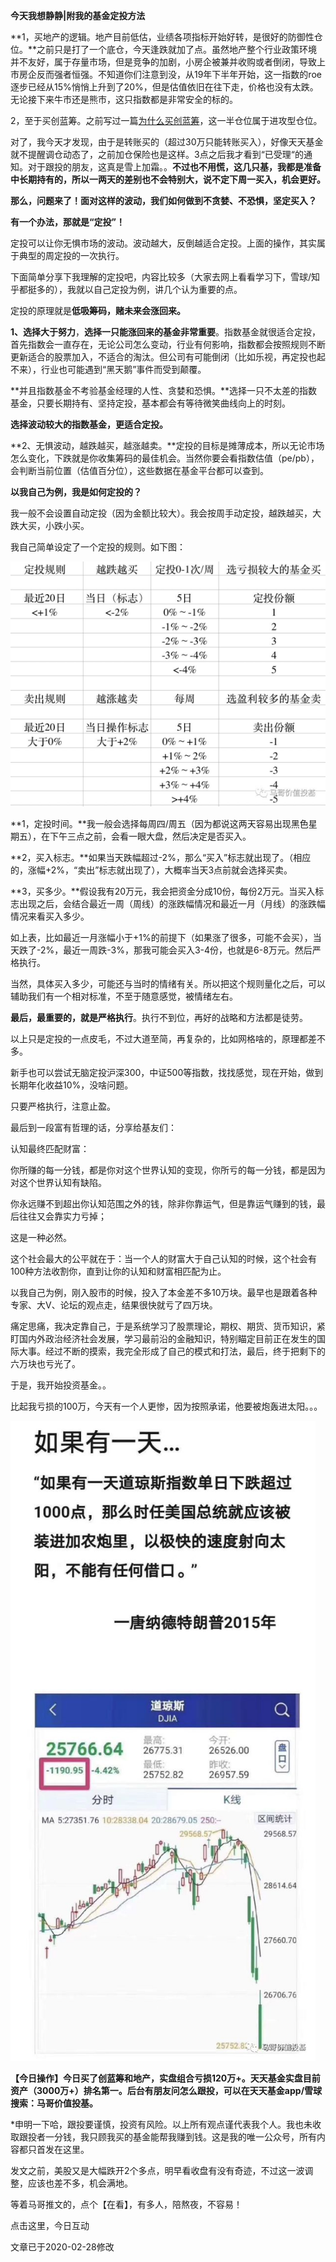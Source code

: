 **今天我想静静|附我的基金定投方法**

**1，买地产的逻辑。地产目前低估，业绩各项指标开始好转，是很好的防御性仓位。**之前只是打了一个底仓，今天逢跌就加了点。虽然地产整个行业政策环境并不友好，属于存量市场，但是竞争的加剧，小房企被兼并收购或者倒闭，导致上市房企反而强者恒强。不知道你们注意到没，从19年下半年开始，这一指数的roe逐步已经从15%悄悄上升到了20%，但是估值依旧在往下走，价格也没有太跌。无论接下来牛市还是熊市，这只指数都是非常安全的标的。

2，至于买创蓝筹。之前写过一篇[为什么买创蓝筹](http://mp.weixin.qq.com/s?__biz=MzI4MDgwNzE0OQ==&mid=2247483761&idx=1&sn=55d659c688448e24f9beb0cecdda9616&chksm=ebb392f3dcc41be56f598e45a9dc6c7cf336e581dac0689ac56a9843ccd5b330f963734608dc&scene=21#wechat_redirect)，这一半仓位属于进攻型仓位。

对了，我今天才发现，由于是转账买的（超过30万只能转账买入），好像天天基金就不提醒调仓动态了，之前加仓保险也是这样。3点之后我才看到“已受理“的通知。对于跟投的朋友，这真是雪上加霜。。**不过也不用慌，这几只基，我都是准备中长期持有的，所以一两天的差别也不会特别大，说不定下周一买入，机会更好。**

 **那么，问题来了！面对这样的波动，我们如何做到不贪婪、不恐惧，坚定买入？**

 **有一个办法，那就是“定投”！**

 定投可以让你无惧市场的波动。波动越大，反倒越适合定投。上面的操作，其实属于典型的周定投的一次执行。

 下面简单分享下我理解的定投吧，内容比较多（大家去网上看看学习下，雪球/知乎都挺多的），我就以自己定投为例，讲几个认为重要的点。

 定投的原理就是**低吸筹码，赌未来会涨回来。**

 **1、选择大于努力**，**选择一只能涨回来的基金非常重要**。指数基金就很适合定投，首先指数会一直存在，无论公司怎么变动，行业有何影响，指数都会按照规则不断更新适合的股票加入，不适合的淘汰。但公司有可能倒闭（比如乐视，再定投也起不来），行业也可能遇到“黑天鹅”事件而受到颠覆。

 **并且指数基金不考验基金经理的人性、贪婪和恐惧。**选择一只不太差的指数基金，只要长期持有、坚持定投，基本都会有等待微笑曲线向上的时刻。

 **选择波动较大的指数基金，更适合定投。**

 **2、无惧波动，越跌越买，越涨越卖。**定投的目标是摊薄成本，所以无论市场怎么变化，下跌就是你收集筹码的最佳机会。当然你要会看指数估值（pe/pb），会判断当前位置（估值百分位），这些数据在基金平台都可以查到。

 **以我自己为例，我是如何定投的？**

 我一般不会设置自动定投（因为金额比较大）。我会按周手动定投，越跌越买，大跌大买，小跌小买。

 我自己简单设定了一个定投的规则。如下图：

![img](./%E5%9F%BA%E9%87%91%E5%AE%9A%E6%8A%95%E6%96%B9%E6%B3%95.assets/wps91F6.tmp.png) 

 

**1，定投时间。**我一般会选择每周四/周五（因为都说这两天容易出现黑色星期五），在下午三点之前，会看一眼大盘，然后决定是否买入。

**2，买入标志。**如果当天跌幅超过-2%，那么“买入”标志就出现了。（相应的，涨幅+2%，“卖出”标志就出现了），大概率当天3点前就会选择买卖。

**3，买多少。**假设我有20万元，我会把资金分成10份，每份2万元。当买入标志出现之后，会结合最近一周（周线）的涨跌幅情况和最近一月（月线）的涨跌幅情况来看买入多少。

如上表，比如最近一月涨幅小于+1%的前提下（如果涨了很多，可能不会买），当天跌了-2%，最近一周跌-3%，那我可能会买入3-4份，也就是6-8万元。然后严格执行。

当然，具体买入多少，可能还与当时的情绪有关。所以把这个规则量化之后，可以辅助我们有一个相对标准，不至于随意感觉，被情绪左右。

**最后，最重要的，就是严格执行**。执行不到位，再好的战略和方法都是徒劳。

以上只是定投的一点皮毛，不过大道至简，再复杂的，比如网格啥的，原理都差不多。

新手也可以尝试无脑定投沪深300，中证500等指数，找找感觉，现在开始，做到长期年化收益10%，没啥问题。

只要严格执行，注意止盈。

最后到一段富有哲理的话，分享给基友们：

认知最终匹配财富：

你所赚的每一分钱，都是你对这个世界认知的变现，你所亏的每一分钱，都是因为对这个世界认知有缺陷。 

你永远赚不到超出你认知范围之外的钱，除非你靠运气，但是靠运气赚到的钱，最后往往又会靠实力亏掉； 

这是一种必然。 

这个社会最大的公平就在于：当一个人的财富大于自己认知的时候，这个社会有100种方法收割你，直到让你的认知和财富相匹配为止。 

以我自己为例，刚入股市的时候，投入了本金差不多10万块。最早也是跟着各种专家、大V、论坛的观点走，结果很快就亏了四万块。 

痛定思痛，我决定靠自己，于是系统学习了股票理论，期权、期货、货币知识，紧盯国内外政治经济社会发展，学习最前沿的金融知识，特别瞄定目前正在发生的国际大事。经过不断的摸索，我完全形成了自己的模式和打法，最后，终于把剩下的六万块也亏光了。 

于是，我开始投资基金。。

 比起我亏损的100万，今天有一个人更惨，因为按照承诺，他要被炮轰进太阳。。。

![img](./%E5%9F%BA%E9%87%91%E5%AE%9A%E6%8A%95%E6%96%B9%E6%B3%95.assets/wps91F7.tmp.png) 

 

 **【今日操作】今日买了创蓝筹和地产，实盘组合亏损120万+。天天基金实盘目前资产（3000万+）排名第一。后台有朋友问怎么跟投，可以在天天基金app/雪球搜索：马哥价值投基。**

 *申明一下哈，跟投要谨慎，投资有风险。以上所有观点谨代表我个人。我也未收取跟投者一分钱，我只顾我买的基金能帮我赚到钱。这是我的唯一公众号，所有内容都只首发在这里。

 发文之前，美股又是大幅跌开2个多点，明早看收盘有没有奇迹，不过这一波调整，应该也差不多，机会满地。

 等着马哥推文的，点个【在看】，有多人，陪熬夜，不容易！

 点击这里，今日互动

文章已于2020-02-28修改